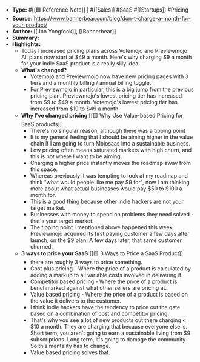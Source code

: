 - **Type:** #[[🟦 Reference Note]] | #[[Sales]] #SaaS #[[Startups]] #Pricing
- **Source:** https://www.bannerbear.com/blog/don-t-charge-a-month-for-your-product/
- **Author:** [[Jon Yongfook]], [[Bannerbear]]
- **Summary:** 
- **Highlights:**
    - Today I increased pricing plans across Votemojo and Previewmojo. All plans now start at $49 a month. Here's why charging $9 a month for your indie SaaS product is a really silly idea.
    - **What's changed?**
        - Votemojo and Previewmojo now have new pricing pages with 3 tiers and a monthly billing / annual billing toggle.
        - For Previewmojo in particular, this is a big jump from the previous pricing plan. Previewmojo's lowest pricing tier has increased from $9 to $49 a month. Votemojo's lowest pricing tier has increased from $19 to $49 a month.
    - **Why I've changed pricing** [[🟨 Why Use Value-based Pricing for SaaS products]]
        - There's no singular reason, although there was a tipping point
        - It is my general feeling that I should be aiming higher in the value chain if I am going to turn Mojosaas into a sustainable business.
        - Low pricing often means saturated markets with high churn, and this is not where I want to be aiming.
        - Charging a higher price instantly moves the roadmap away from this space.
        - Whereas previously it was tempting to look at my roadmap and think "what would people like me pay $9 for", now I am thinking more about what actual businesses would pay $50 to $100 a month for.
        - This is a good thing because other indie hackers are not your target market.
        - Businesses with money to spend on problems they need solved - that's your target market.
        - The tipping point I mentioned above happened this week. Previewmojo acquired its first paying customer a few days after launch, on the $9 plan. A few days later, that same customer churned.
    - **3 ways to price your SaaS** [[🟨 3 Ways to Price a SaaS Product]]
        - there are roughly 3 ways to price something.
        - Cost plus pricing - Where the price of a product is calculated by adding a markup to all variable costs involved in delivering it.
        - Competitor based pricing - Where the price of a product is benchmarked against what other sellers are pricing at.
        - Value based pricing - Where the price of a product is based on the value it delivers to the customer.
        - I think indie hackers have the tendency to price out the gate based on a combination of cost and competitor pricing.
        - That's why you see a lot of new products out there charging < $10 a month. They are charging that because everyone else is. Short term, you aren't going to earn a sustainable living from $9 subscriptions. Long term, it's going to damage the community. So this mentality has to change.
        - Value based pricing solves that.
